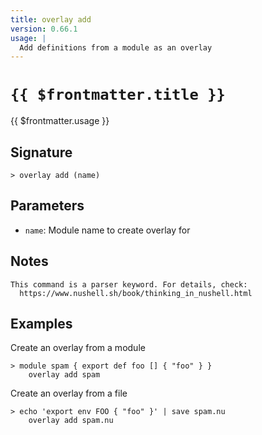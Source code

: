 ```yaml
---
title: overlay add
version: 0.66.1
usage: |
  Add definitions from a module as an overlay
---
```


# <code>{{ $frontmatter.title }}</code>

<div style='white-space: pre-wrap;'>{{ $frontmatter.usage }}</div>

## Signature

```> overlay add (name)```

## Parameters

 -  `name`: Module name to create overlay for

## Notes
```text
This command is a parser keyword. For details, check:
  https://www.nushell.sh/book/thinking_in_nushell.html
```
## Examples

Create an overlay from a module
```shell
> module spam { export def foo [] { "foo" } }
    overlay add spam
```

Create an overlay from a file
```shell
> echo 'export env FOO { "foo" }' | save spam.nu
    overlay add spam.nu
```
